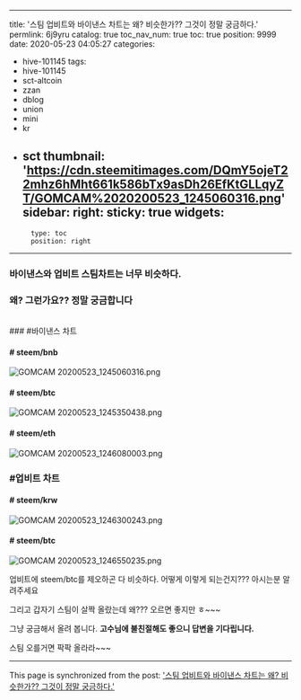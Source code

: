 
---
title: '스팀 업비트와 바이낸스 차트는 왜? 비슷한가?? 그것이 정말 궁금하다.'
permlink: 6j9yru
catalog: true
toc_nav_num: true
toc: true
position: 9999
date: 2020-05-23 04:05:27
categories:
- hive-101145
tags:
- hive-101145
- sct-altcoin
- zzan
- dblog
- union
- mini
- kr
- sct
thumbnail: 'https://cdn.steemitimages.com/DQmY5ojeT22mhz6hMht661k586bTx9asDh26EfKtGLLqyZT/GOMCAM%2020200523_1245060316.png'
sidebar:
    right:
        sticky: true
widgets:
    -
        type: toc
        position: right
---


### 바이낸스와 업비트 스팀차트는 너무 비슷하다.
### 왜? 그런가요??  정말 궁금합니다

<br>
### #바이낸스 차트

####  # steem/bnb
![GOMCAM 20200523_1245060316.png](https://cdn.steemitimages.com/DQmY5ojeT22mhz6hMht661k586bTx9asDh26EfKtGLLqyZT/GOMCAM%2020200523_1245060316.png)

####  # steem/btc
![GOMCAM 20200523_1245350438.png](https://cdn.steemitimages.com/DQmWYdBAPhQDGEf7zfuUKkoYm27nLERLz8BGmEEowMq7TnN/GOMCAM%2020200523_1245350438.png)

####  # steem/eth
![GOMCAM 20200523_1246080003.png](https://cdn.steemitimages.com/DQmU89CvxJNXcqM9EweVBk44Da6iaV7Zwf7AqeJU3H9B1gH/GOMCAM%2020200523_1246080003.png)


### #업비트 차트

####  # steem/krw
![GOMCAM 20200523_1246300243.png](https://cdn.steemitimages.com/DQmXcdoDCAtsRuBSpewsBKpAK76ygCfJmigFrczGXbcB8QE/GOMCAM%2020200523_1246300243.png)

####  # steem/btc
![GOMCAM 20200523_1246550235.png](https://cdn.steemitimages.com/DQmWtNCvKZ2tGvZ4S4AQmrLov57CqVQ9JqZZFDjwfaTCuuk/GOMCAM%2020200523_1246550235.png)


업비트에  steem/btc를 제오하곤 다 비슷하다.
어떻게 이렇게 되는건지???   아시는분 알려주세요

그리고 갑자기 스팀이 살짝 올랐는데 왜???
오르면 좋지만 ㅎ~~~

그냥 궁금해서 올려 봅니다. 
**고수님에 불친절해도 좋으니 답변을 기다립니다.**

스팀 오를거면 팍팍 올라라~~~

- - -

This page is synchronized from the post: ['스팀 업비트와 바이낸스 차트는 왜? 비슷한가?? 그것이 정말 궁금하다.'](https://steemit.com/@kibumh/6j9yru)
